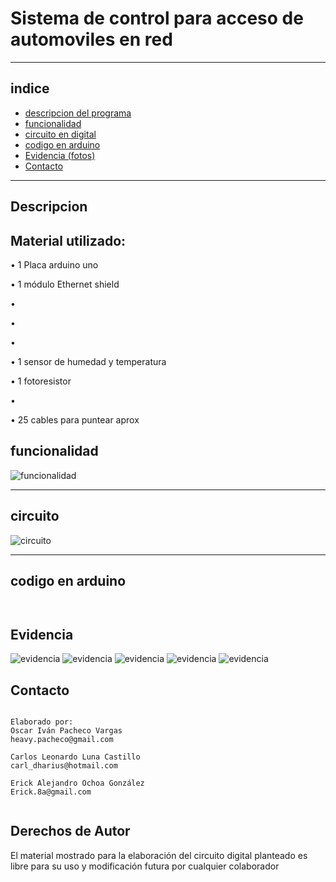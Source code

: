 # Sistema de control para acceso de automoviles en red

***
## indice 
+ [descripcion del programa](#descripcion)
+ [funcionalidad](#funcionalidad)
+ [circuito en digital](#circuito)    
+ [codigo en arduino](#codigo)
+ [Evidencia (fotos)](#evidencia)
+ [Contacto](#contacto)
***
## Descripcion   


## Material utilizado:

• 1 Placa arduino uno

•	1 módulo Ethernet shield

•	

•	

•	

•	1 sensor de humedad y temperatura

•	1 fotoresistor

• 

• 25 cables para puntear aprox


## funcionalidad


![funcionalidad](/interfaz.JPG)


***
## circuito 
![circuito](/Diseño.JPG)
***
## codigo en arduino
~~~


~~~

## Evidencia

![evidencia](Evidencia/img1.jpg)
![evidencia](Evidencia/img2.jpg)
![evidencia](Evidencia/img3.jpg)
![evidencia](Evidencia/img4.jpg)
![evidencia](Evidencia/img5.jpg)


## Contacto
~~~

Elaborado por: 
Oscar Iván Pacheco Vargas
heavy.pacheco@gmail.com

Carlos Leonardo Luna Castillo
carl_dharius@hotmail.com

Erick Alejandro Ochoa González
Erick.8a@gmail.com


~~~

## Derechos de Autor 
El material mostrado para la elaboración del circuito digital 
planteado es libre para su uso y modificación futura por cualquier
colaborador


